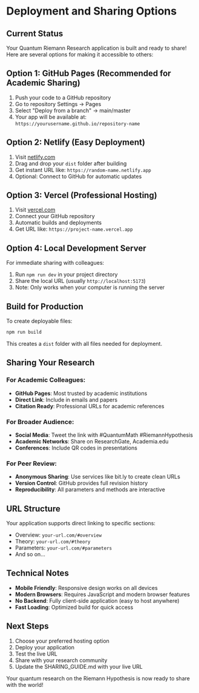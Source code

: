 # Deployment and Sharing Options

## Current Status
Your Quantum Riemann Research application is built and ready to share! Here are several options for making it accessible to others:

## Option 1: GitHub Pages (Recommended for Academic Sharing)
1. Push your code to a GitHub repository
2. Go to repository Settings → Pages
3. Select "Deploy from a branch" → main/master
4. Your app will be available at: `https://yourusername.github.io/repository-name`

## Option 2: Netlify (Easy Deployment)
1. Visit [netlify.com](https://netlify.com)
2. Drag and drop your `dist` folder after building
3. Get instant URL like: `https://random-name.netlify.app`
4. Optional: Connect to GitHub for automatic updates

## Option 3: Vercel (Professional Hosting)
1. Visit [vercel.com](https://vercel.com)  
2. Connect your GitHub repository
3. Automatic builds and deployments
4. Get URL like: `https://project-name.vercel.app`

## Option 4: Local Development Server
For immediate sharing with colleagues:
1. Run `npm run dev` in your project directory
2. Share the local URL (usually `http://localhost:5173`)
3. Note: Only works when your computer is running the server

## Build for Production
To create deployable files:
```bash
npm run build
```
This creates a `dist` folder with all files needed for deployment.

## Sharing Your Research

### For Academic Colleagues:
- **GitHub Pages**: Most trusted by academic institutions
- **Direct Link**: Include in emails and papers
- **Citation Ready**: Professional URLs for academic references

### For Broader Audience:
- **Social Media**: Tweet the link with #QuantumMath #RiemannHypothesis
- **Academic Networks**: Share on ResearchGate, Academia.edu
- **Conferences**: Include QR codes in presentations

### For Peer Review:
- **Anonymous Sharing**: Use services like bit.ly to create clean URLs
- **Version Control**: GitHub provides full revision history
- **Reproducibility**: All parameters and methods are interactive

## URL Structure
Your application supports direct linking to specific sections:
- Overview: `your-url.com/#overview`  
- Theory: `your-url.com/#theory`
- Parameters: `your-url.com/#parameters`
- And so on...

## Technical Notes
- **Mobile Friendly**: Responsive design works on all devices
- **Modern Browsers**: Requires JavaScript and modern browser features
- **No Backend**: Fully client-side application (easy to host anywhere)
- **Fast Loading**: Optimized build for quick access

## Next Steps
1. Choose your preferred hosting option
2. Deploy your application
3. Test the live URL
4. Share with your research community
5. Update the SHARING_GUIDE.md with your live URL

Your quantum research on the Riemann Hypothesis is now ready to share with the world!